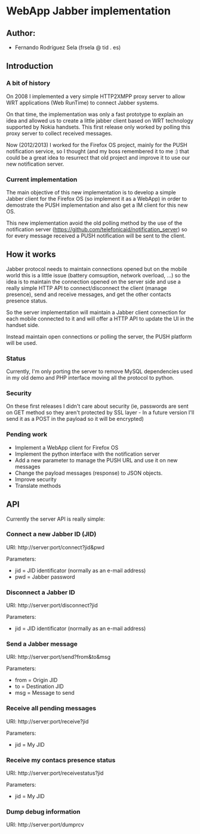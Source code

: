 WebApp Jabber implementation
===

## Author:

- Fernando Rodríguez Sela (frsela @ tid . es)

## Introduction

### A bit of history

On 2008 I implemented a very simple HTTP2XMPP proxy server to allow WRT applications
(Web RunTime) to connect Jabber systems.

On that time, the implementation was only a fast prototype to explain an idea and
allowed us to create a little jabber client based on WRT technology supported by
Nokia handsets. This first release only worked by polling this proxy server to collect
received messages.

Now (2012/2013) I worked for the Firefox OS project, mainly for the PUSH notification
service, so I thought (and my boss remembered it to me :) that could be a great idea
to resurrect that old project and improve it to use our new notification server.

### Current implementation

The main objective of this new implementation is to develop a simple Jabber client
for the Firefox OS (so implement it as a WebApp) in order to demostrate the PUSH
implementation and also get a IM client for this new OS.

This new implementation avoid the old polling method by the use of the
notification server (https://github.com/telefonicaid/notification_server) so for
every message received a PUSH notification will be sent to the client.

## How it works

Jabber protocol needs to maintain connections opened but on the mobile world this
is a little issue (battery comsuption, network overload, ...) so the idea is to
maintain the connection opened on the server side and use a really simple HTTP API
to connect/disconnect the client (manage presence), send and receive messages,
and get the other contacts presence status.

So the server implementation will maintain a Jabber client connection for each
mobile connected to it and will offer a HTTP API to update the UI in the handset
side.

Instead maintain open connections or polling the server, the PUSH platform will
be used.

### Status

Currently, I'm only porting the server to remove MySQL dependencies used in my
old demo and PHP interface moving all the protocol to python.

### Security

On these first releases I didn't care about security (ie, passwords are sent on
GET method so they aren't protected by SSL layer - In a future version I'll send
it as a POST in the payload so it will be encrypted)

### Pending work

* Implement a WebApp client for Firefox OS
* Implement the python interface with the notification server
* Add a new parameter to manage the PUSH URL and use it on new messages
* Change the payload messages (response) to JSON objects.
* Improve security
* Translate methods

## API

Currently the server API is really simple:

### Connect a new Jabber ID (JID)

URI: http://server:port/connect?jid&pwd

Parameters:

* jid = JID identificator (normally as an e-mail address)
* pwd = Jabber password

### Disconnect a Jabber ID

URI: http://server:port/disconnect?jid

Parameters:

* jid = JID identificator (normally as an e-mail address)

### Send a Jabber message

URI: http://server:port/send?from&to&msg

Parameters:

* from = Origin JID
* to = Destination JID
* msg = Message to send

### Receive all pending messages

URI: http://server:port/receive?jid

Parameters:

* jid = My JID

### Receive my contacs presence status

URI: http://server:port/receivestatus?jid

Parameters:

* jid = My JID

### Dump debug information

URI: http://server:port/dumprcv